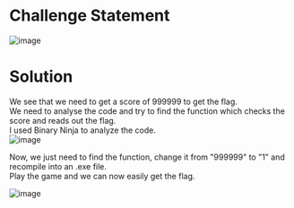 # Challenge Statement
![image](https://github.com/user-attachments/assets/e40ba862-a725-4598-8ae8-1740132003b2)

# Solution
We see that we need to get a score of 999999 to get the flag.  
We need to analyse the code and try to find the function which checks the score and reads out the flag.  
I used Binary Ninja to analyze the code.  
![image](https://github.com/user-attachments/assets/fafd9ce3-a1c7-4007-b236-8b722ad4d2b9)

Now, we just need to find the function, change it from "999999" to "1" and recompile into an .exe file.  
Play the game and we can now easily get the flag.  

![image](https://github.com/user-attachments/assets/8ee75260-caf9-4eb4-b67d-ccce29e4fef8)
